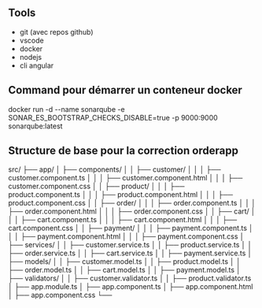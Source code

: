 ## Tools
- git (avec repos github)
- vscode
- docker
- nodejs
- cli angular


## Command pour démarrer un conteneur docker
docker run -d --name sonarqube -e SONAR_ES_BOOTSTRAP_CHECKS_DISABLE=true -p 9000:9000 sonarqube:latest

## Structure de base pour la correction orderapp

src/
├── app/
│   ├── components/
│   │   ├── customer/
│   │   │   ├── customer.component.ts
│   │   │   ├── customer.component.html
│   │   │   ├── customer.component.css
│   │   ├── product/
│   │   │   ├── product.component.ts
│   │   │   ├── product.component.html
│   │   │   ├── product.component.css
│   │   ├── order/
│   │   │   ├── order.component.ts
│   │   │   ├── order.component.html
│   │   │   ├── order.component.css
│   │   ├── cart/
│   │   │   ├── cart.component.ts
│   │   │   ├── cart.component.html
│   │   │   ├── cart.component.css
│   │   ├── payment/
│   │   │   ├── payment.component.ts
│   │   │   ├── payment.component.html
│   │   │   ├── payment.component.css
│   ├── services/
│   │   ├── customer.service.ts
│   │   ├── product.service.ts
│   │   ├── order.service.ts
│   │   ├── cart.service.ts
│   │   ├── payment.service.ts
│   ├── models/
│   │   ├── customer.model.ts
│   │   ├── product.model.ts
│   │   ├── order.model.ts
│   │   ├── cart.model.ts
│   │   ├── payment.model.ts
│   ├── validators/
│   │   ├── customer.validator.ts
│   │   ├── product.validator.ts
│   ├── app.module.ts
│   ├── app.component.ts
│   ├── app.component.html
│   ├── app.component.css
└──